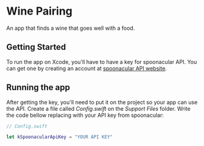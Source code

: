 # Wine Pairing
An app that finds a wine that goes well with a food. 

## Getting Started

To run the app on Xcode, you'll have to have a key for spoonacular API.
You can get one by creating an account at [spoonacular API website](https://spoonacular.com/food-api).

## Running the app

After getting the key, you'll need to put it on the project so your app can use the API. Create a file called *Config.swift* on the *Support Files* folder. Write the code bellow replacing with your API key from spoonacular:

```swift
// Config.swift

let kSpoonacularApiKey = "YOUR API KEY"

```
